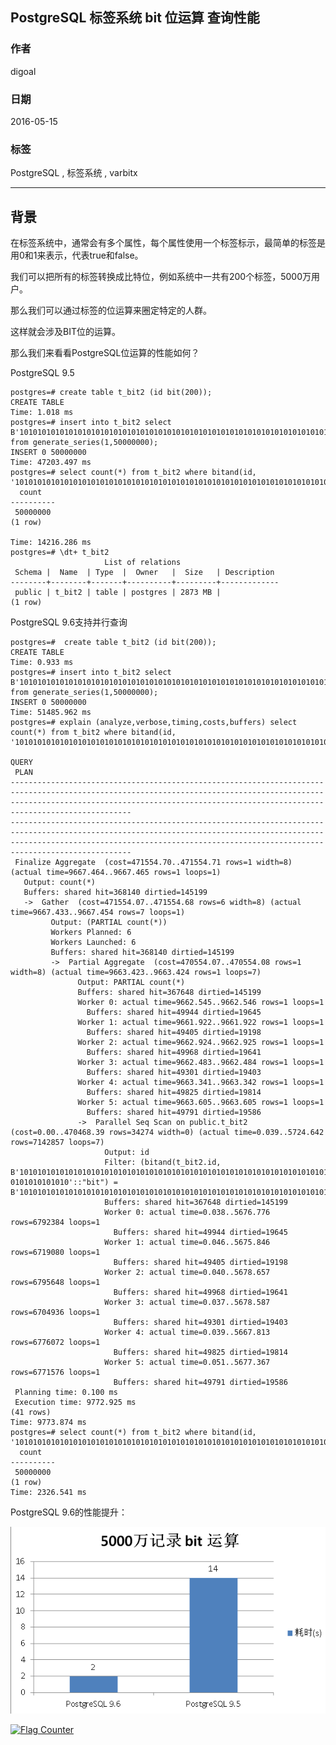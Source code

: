 ## PostgreSQL 标签系统 bit 位运算 查询性能  
                                                                                                                                                                                           
### 作者                                                                                                                                                                                           
digoal                                                                                                                                                                                           
                                                                                                                                                                                           
### 日期                                                                                                                                                                                           
2016-05-15                                                                                                                                                                                    
                                                                                                                                                                                           
### 标签                                                                                                                                                                                           
PostgreSQL , 标签系统 , varbitx          
                                                                                                                                                                                           
----                                                                                                                                                                                           
                                                                                                                                                                                           
## 背景                                                                               
在标签系统中，通常会有多个属性，每个属性使用一个标签标示，最简单的标签是用0和1来表示，代表true和false。    
  
我们可以把所有的标签转换成比特位，例如系统中一共有200个标签，5000万用户。    
  
那么我们可以通过标签的位运算来圈定特定的人群。    
  
这样就会涉及BIT位的运算。    
  
那么我们来看看PostgreSQL位运算的性能如何？    
  
PostgreSQL 9.5    
  
```  
postgres=# create table t_bit2 (id bit(200));  
CREATE TABLE  
Time: 1.018 ms  
postgres=# insert into t_bit2 select B'10101010101010101010101010101010101010101010101010101010101010101010101010101010101010101010101010101010101010101010101010101010101010101010101010101010101010101010101010101010101010101010101010101010' from generate_series(1,50000000);  
INSERT 0 50000000  
Time: 47203.497 ms  
postgres=# select count(*) from t_bit2 where bitand(id, '10101010101010101010101010101010101010101010101010101010101010101010101010101010101010101010101010101010101010101010101010101010101010101010101010101010101010101010101010101010101010101010101010101010')=B'10101010101010101010101010101010101010101010101010101010101010101010101010101010101010101010101010101010101010101010101010101010101010101010101010101010101010101010101010101010101010101010101010101010';  
  count     
----------  
 50000000  
(1 row)  
  
Time: 14216.286 ms  
postgres=# \dt+ t_bit2  
                     List of relations  
 Schema |  Name  | Type  |  Owner   |  Size   | Description   
--------+--------+-------+----------+---------+-------------  
 public | t_bit2 | table | postgres | 2873 MB |   
(1 row)  
```  
  
PostgreSQL 9.6支持并行查询    
  
```  
postgres=#  create table t_bit2 (id bit(200));  
CREATE TABLE  
Time: 0.933 ms  
postgres=# insert into t_bit2 select B'10101010101010101010101010101010101010101010101010101010101010101010101010101010101010101010101010101010101010101010101010101010101010101010101010101010101010101010101010101010101010101010101010101010' from generate_series(1,50000000);  
INSERT 0 50000000  
Time: 51485.962 ms  
postgres=# explain (analyze,verbose,timing,costs,buffers) select count(*) from t_bit2 where bitand(id, '10101010101010101010101010101010101010101010101010101010101010101010101010101010101010101010101010101010101010101010101010101010101010101010101010101010101010101010101010101010101010101010101010101010')=B'10101010101010101010101010101010101010101010101010101010101010101010101010101010101010101010101010101010101010101010101010101010101010101010101010101010101010101010101010101010101010101010101010101010';  
                                                                                                                                                                                                                                        QUERY  
 PLAN                                                                                                                                                                                                                                          
---------------------------------------------------------------------------------------------------------------------------------------------------------------------------------------------------------------------------------------------  
---------------------------------------------------------------------------------------------------------------------------------------------------------------------------------------------------------------------------------------------  
 Finalize Aggregate  (cost=471554.70..471554.71 rows=1 width=8) (actual time=9667.464..9667.465 rows=1 loops=1)  
   Output: count(*)  
   Buffers: shared hit=368140 dirtied=145199  
   ->  Gather  (cost=471554.07..471554.68 rows=6 width=8) (actual time=9667.433..9667.454 rows=7 loops=1)  
         Output: (PARTIAL count(*))  
         Workers Planned: 6  
         Workers Launched: 6  
         Buffers: shared hit=368140 dirtied=145199  
         ->  Partial Aggregate  (cost=470554.07..470554.08 rows=1 width=8) (actual time=9663.423..9663.424 rows=1 loops=7)  
               Output: PARTIAL count(*)  
               Buffers: shared hit=367648 dirtied=145199  
               Worker 0: actual time=9662.545..9662.546 rows=1 loops=1  
                 Buffers: shared hit=49944 dirtied=19645  
               Worker 1: actual time=9661.922..9661.922 rows=1 loops=1  
                 Buffers: shared hit=49405 dirtied=19198  
               Worker 2: actual time=9662.924..9662.925 rows=1 loops=1  
                 Buffers: shared hit=49968 dirtied=19641  
               Worker 3: actual time=9662.483..9662.484 rows=1 loops=1  
                 Buffers: shared hit=49301 dirtied=19403  
               Worker 4: actual time=9663.341..9663.342 rows=1 loops=1  
                 Buffers: shared hit=49825 dirtied=19814  
               Worker 5: actual time=9663.605..9663.605 rows=1 loops=1  
                 Buffers: shared hit=49791 dirtied=19586  
               ->  Parallel Seq Scan on public.t_bit2  (cost=0.00..470468.39 rows=34274 width=0) (actual time=0.039..5724.642 rows=7142857 loops=7)  
                     Output: id  
                     Filter: (bitand(t_bit2.id, B'1010101010101010101010101010101010101010101010101010101010101010101010101010101010101010101010101010101010101010101010101010101010101010101010101010101010101010101010101010101010101010101  
0101010101010'::"bit") = B'10101010101010101010101010101010101010101010101010101010101010101010101010101010101010101010101010101010101010101010101010101010101010101010101010101010101010101010101010101010101010101010101010101010'::"bit")  
                     Buffers: shared hit=367648 dirtied=145199  
                     Worker 0: actual time=0.038..5676.776 rows=6792384 loops=1  
                       Buffers: shared hit=49944 dirtied=19645  
                     Worker 1: actual time=0.046..5675.846 rows=6719080 loops=1  
                       Buffers: shared hit=49405 dirtied=19198  
                     Worker 2: actual time=0.040..5678.657 rows=6795648 loops=1  
                       Buffers: shared hit=49968 dirtied=19641  
                     Worker 3: actual time=0.037..5678.587 rows=6704936 loops=1  
                       Buffers: shared hit=49301 dirtied=19403  
                     Worker 4: actual time=0.039..5667.813 rows=6776072 loops=1  
                       Buffers: shared hit=49825 dirtied=19814  
                     Worker 5: actual time=0.051..5677.367 rows=6771576 loops=1  
                       Buffers: shared hit=49791 dirtied=19586  
 Planning time: 0.100 ms  
 Execution time: 9772.925 ms  
(41 rows)  
Time: 9773.874 ms  
postgres=# select count(*) from t_bit2 where bitand(id, '10101010101010101010101010101010101010101010101010101010101010101010101010101010101010101010101010101010101010101010101010101010101010101010101010101010101010101010101010101010101010101010101010101010')=B'10101010101010101010101010101010101010101010101010101010101010101010101010101010101010101010101010101010101010101010101010101010101010101010101010101010101010101010101010101010101010101010101010101010';  
  count     
----------  
 50000000  
(1 row)  
Time: 2326.541 ms  
```  
  
PostgreSQL 9.6的性能提升：    
  
![_](20160515_01_pic_001.png)  
  
<a rel="nofollow" href="http://info.flagcounter.com/h9V1"  ><img src="http://s03.flagcounter.com/count/h9V1/bg_FFFFFF/txt_000000/border_CCCCCC/columns_2/maxflags_12/viewers_0/labels_0/pageviews_0/flags_0/"  alt="Flag Counter"  border="0"  ></a>  
  
